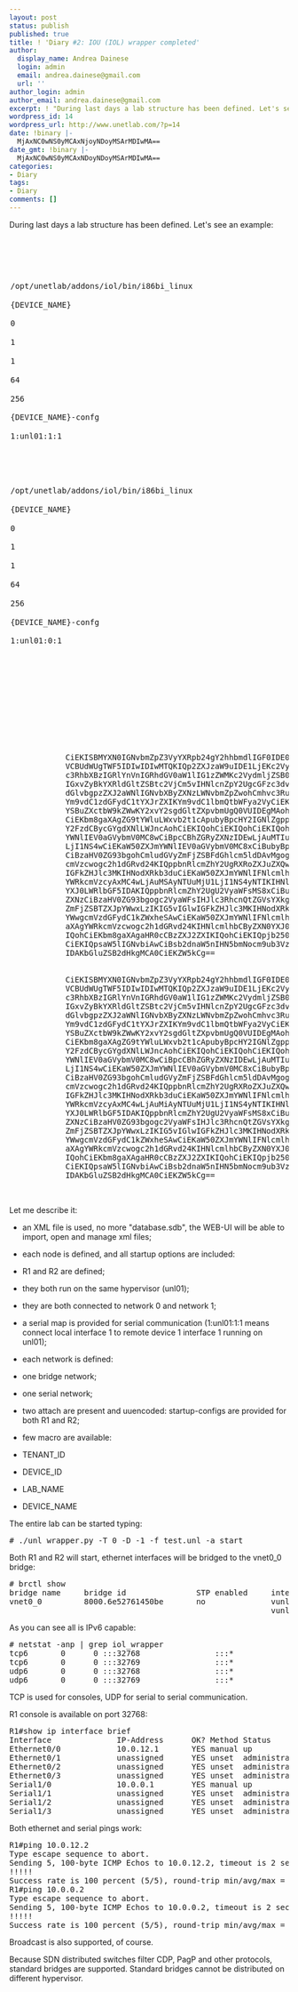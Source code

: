 ```yaml
---
layout: post
status: publish
published: true
title: ! 'Diary #2: IOU (IOL) wrapper completed'
author:
  display_name: Andrea Dainese
  login: admin
  email: andrea.dainese@gmail.com
  url: ''
author_login: admin
author_email: andrea.dainese@gmail.com
excerpt: ! "During last days a lab structure has been defined. Let's see an example:\r\n\r\n"
wordpress_id: 14
wordpress_url: http://www.unetlab.com/?p=14
date: !binary |-
  MjAxNC0wNS0yMCAxNjoyNDoyMSArMDIwMA==
date_gmt: !binary |-
  MjAxNC0wNS0yMCAxNDoyNDoyMSArMDIwMA==
categories:
- Diary
tags:
- Diary
comments: []
---
```


During last days a lab structure has been defined. Let's see an example:

<a id="more"></a><a id="more-14"></a>
<pre><?xml version="1.0" encoding="UTF-8" standalone="yes"?>
<lab id="21347b51-b7a4-4496-8feb-8eda0c708660" name="TestLab" version="1" editable='true' restricted='false' author="Andrea Dainese">
    <topology>
        <nodes>
            <node id="0" name="R1" type="IOL" subtype="" hypervisor="unl01">
<option name="-F">/opt/unetlab/addons/iol/bin/i86bi_linux</option>
<option name="-t">{DEVICE_NAME}</option>
<option name="-d">0</option>
<option name="-e">1</option>
<option name="-s">1</option>
<option name="-n">64</option>
<option name="-r">256</option>
<option name="-c">{DEVICE_NAME}-confg</option>
<option name="-m">1:unl01:1:1</option>
                <interface id="0" network="0"/>
                <interface id="1" network="1"/>
            </node>
            <node id="1" name="R2" type="IOL" subtype="" hypervisor="unl01">
<option name="-F">/opt/unetlab/addons/iol/bin/i86bi_linux</option>
<option name="-t">{DEVICE_NAME}</option>
<option name="-d">0</option>
<option name="-e">1</option>
<option name="-s">1</option>
<option name="-n">64</option>
<option name="-r">256</option>
<option name="-c">{DEVICE_NAME}-confg</option>
<option name="-m">1:unl01:0:1</option>
                <interface id="0" network="0"/>
                <interface id="1" network="1"/>
            </node>
        </nodes>
        <networks>
            <network id="0" name="LAN" type="bridge"/>
            <network id="2" name="Serial" type="serial"/>
        </networks>
    </topology>
    <attach>
        <file name="/opt/unetlab/tmp/{TENANT_ID}/{LAB_NAME}/{DEVICE_ID}/R1-confg">
            CiEKISBMYXN0IGNvbmZpZ3VyYXRpb24gY2hhbmdlIGF0IDE0OjQ5OjUxIENF
            VCBUdWUgTWF5IDIwIDIwMTQKIQp2ZXJzaW9uIDE1LjEKc2VydmljZSB0aW1l
            c3RhbXBzIGRlYnVnIGRhdGV0aW1lIG1zZWMKc2VydmljZSB0aW1lc3RhbXBz
            IGxvZyBkYXRldGltZSBtc2VjCm5vIHNlcnZpY2UgcGFzc3dvcmQtZW5jcnlw
            dGlvbgpzZXJ2aWNlIGNvbXByZXNzLWNvbmZpZwohCmhvc3RuYW1lIFIxCiEK
            Ym9vdC1zdGFydC1tYXJrZXIKYm9vdC1lbmQtbWFya2VyCiEKIQohCm5vIGFh
            YSBuZXctbW9kZWwKY2xvY2sgdGltZXpvbmUgQ0VUIDEgMAohCmlwIGNlZgoh
            CiEKbm8gaXAgZG9tYWluLWxvb2t1cApubyBpcHY2IGNlZgppcHY2IG11bHRp
            Y2FzdCBycGYgdXNlLWJncAohCiEKIQohCiEKIQohCiEKIQohCiEKaW50ZXJm
            YWNlIEV0aGVybmV0MC8wCiBpcCBhZGRyZXNzIDEwLjAuMTIuMSAyNTUuMjU1
            LjI1NS4wCiEKaW50ZXJmYWNlIEV0aGVybmV0MC8xCiBubyBpcCBhZGRyZXNz
            CiBzaHV0ZG93bgohCmludGVyZmFjZSBFdGhlcm5ldDAvMgogbm8gaXAgYWRk
            cmVzcwogc2h1dGRvd24KIQppbnRlcmZhY2UgRXRoZXJuZXQwLzMKIG5vIGlw
            IGFkZHJlc3MKIHNodXRkb3duCiEKaW50ZXJmYWNlIFNlcmlhbDEvMAogaXAg
            YWRkcmVzcyAxMC4wLjAuMSAyNTUuMjU1LjI1NS4yNTIKIHNlcmlhbCByZXN0
            YXJ0LWRlbGF5IDAKIQppbnRlcmZhY2UgU2VyaWFsMS8xCiBubyBpcCBhZGRy
            ZXNzCiBzaHV0ZG93bgogc2VyaWFsIHJlc3RhcnQtZGVsYXkgMAohCmludGVy
            ZmFjZSBTZXJpYWwxLzIKIG5vIGlwIGFkZHJlc3MKIHNodXRkb3duCiBzZXJp
            YWwgcmVzdGFydC1kZWxheSAwCiEKaW50ZXJmYWNlIFNlcmlhbDEvMwogbm8g
            aXAgYWRkcmVzcwogc2h1dGRvd24KIHNlcmlhbCByZXN0YXJ0LWRlbGF5IDAK
            IQohCiEKbm8gaXAgaHR0cCBzZXJ2ZXIKIQohCiEKIQpjb250cm9sLXBsYW5l
            CiEKIQpsaW5lIGNvbiAwCiBsb2dnaW5nIHN5bmNocm9ub3VzCmxpbmUgYXV4
            IDAKbGluZSB2dHkgMCA0CiEKZW5kCg==
        </file>
        <file name="/opt/unetlab/tmp/{TENANT_ID}/{LAB_NAME}/{DEVICE_ID}/R2-confg">
            CiEKISBMYXN0IGNvbmZpZ3VyYXRpb24gY2hhbmdlIGF0IDE0OjUwOjE1IENF
            VCBUdWUgTWF5IDIwIDIwMTQKIQp2ZXJzaW9uIDE1LjEKc2VydmljZSB0aW1l
            c3RhbXBzIGRlYnVnIGRhdGV0aW1lIG1zZWMKc2VydmljZSB0aW1lc3RhbXBz
            IGxvZyBkYXRldGltZSBtc2VjCm5vIHNlcnZpY2UgcGFzc3dvcmQtZW5jcnlw
            dGlvbgpzZXJ2aWNlIGNvbXByZXNzLWNvbmZpZwohCmhvc3RuYW1lIFIyCiEK
            Ym9vdC1zdGFydC1tYXJrZXIKYm9vdC1lbmQtbWFya2VyCiEKIQohCm5vIGFh
            YSBuZXctbW9kZWwKY2xvY2sgdGltZXpvbmUgQ0VUIDEgMAohCmlwIGNlZgoh
            CiEKbm8gaXAgZG9tYWluLWxvb2t1cApubyBpcHY2IGNlZgppcHY2IG11bHRp
            Y2FzdCBycGYgdXNlLWJncAohCiEKIQohCiEKIQohCiEKIQohCiEKaW50ZXJm
            YWNlIEV0aGVybmV0MC8wCiBpcCBhZGRyZXNzIDEwLjAuMTIuMiAyNTUuMjU1
            LjI1NS4wCiEKaW50ZXJmYWNlIEV0aGVybmV0MC8xCiBubyBpcCBhZGRyZXNz
            CiBzaHV0ZG93bgohCmludGVyZmFjZSBFdGhlcm5ldDAvMgogbm8gaXAgYWRk
            cmVzcwogc2h1dGRvd24KIQppbnRlcmZhY2UgRXRoZXJuZXQwLzMKIG5vIGlw
            IGFkZHJlc3MKIHNodXRkb3duCiEKaW50ZXJmYWNlIFNlcmlhbDEvMAogaXAg
            YWRkcmVzcyAxMC4wLjAuMiAyNTUuMjU1LjI1NS4yNTIKIHNlcmlhbCByZXN0
            YXJ0LWRlbGF5IDAKIQppbnRlcmZhY2UgU2VyaWFsMS8xCiBubyBpcCBhZGRy
            ZXNzCiBzaHV0ZG93bgogc2VyaWFsIHJlc3RhcnQtZGVsYXkgMAohCmludGVy
            ZmFjZSBTZXJpYWwxLzIKIG5vIGlwIGFkZHJlc3MKIHNodXRkb3duCiBzZXJp
            YWwgcmVzdGFydC1kZWxheSAwCiEKaW50ZXJmYWNlIFNlcmlhbDEvMwogbm8g
            aXAgYWRkcmVzcwogc2h1dGRvd24KIHNlcmlhbCByZXN0YXJ0LWRlbGF5IDAK
            IQohCiEKbm8gaXAgaHR0cCBzZXJ2ZXIKIQohCiEKIQpjb250cm9sLXBsYW5l
            CiEKIQpsaW5lIGNvbiAwCiBsb2dnaW5nIHN5bmNocm9ub3VzCmxpbmUgYXV4
            IDAKbGluZSB2dHkgMCA0CiEKZW5kCg==
        </file>
    </attach>
</lab></pre>
Let me describe it:

* an XML file is used, no more "database.sdb", the WEB-UI will be able to import, open and manage xml files;
* each node is defined, and all startup options are included:

* R1 and R2 are defined;
* they both run on the same hypervisor (unl01);
* they are both connected to network 0 and network 1;
* a serial map is provided for serial communication (1:unl01:1:1 means connect local interface 1 to remote device 1 interface 1 running on unl01);


* each network is defined:

* one bridge network;
* one serial network;


* two attach are present and uuencoded: startup-configs are provided for both R1 and R2;
* few macro are available:

* TENANT_ID
* DEVICE_ID
* LAB_NAME
* DEVICE_NAME



The entire lab can be started typing:
<pre># ./unl_wrapper.py -T 0 -D -1 -f test.unl -a start</pre>
Both R1 and R2 will start, ethernet interfaces will be bridged to the vnet0_0 bridge:
<pre># brctl show
bridge name     bridge id               STP enabled     interfaces
vnet0_0         8000.6e52761450be       no              vunl0_0_0
                                                        vunl0_1_0</pre>
As you can see all is IPv6 capable:
<pre># netstat -anp | grep iol_wrapper
tcp6       0      0 :::32768                :::*                    LISTEN      6172/iol_wrapper
tcp6       0      0 :::32769                :::*                    LISTEN      6271/iol_wrapper
udp6       0      0 :::32768                :::*                                6172/iol_wrapper
udp6       0      0 :::32769                :::*                                6271/iol_wrapper</pre>
TCP is used for consoles, UDP for serial to serial communication.

R1 console is available on port 32768:
<pre>R1#show ip interface brief
Interface              IP-Address      OK? Method Status                Protocol
Ethernet0/0            10.0.12.1       YES manual up                    up
Ethernet0/1            unassigned      YES unset  administratively down down
Ethernet0/2            unassigned      YES unset  administratively down down
Ethernet0/3            unassigned      YES unset  administratively down down
Serial1/0              10.0.0.1        YES manual up                    up
Serial1/1              unassigned      YES unset  administratively down down
Serial1/2              unassigned      YES unset  administratively down down
Serial1/3              unassigned      YES unset  administratively down down</pre>
Both ethernet and serial pings work:
<pre>R1#ping 10.0.12.2
Type escape sequence to abort.
Sending 5, 100-byte ICMP Echos to 10.0.12.2, timeout is 2 seconds:
!!!!!
Success rate is 100 percent (5/5), round-trip min/avg/max = 5/8/18 ms
R1#ping 10.0.0.2
Type escape sequence to abort.
Sending 5, 100-byte ICMP Echos to 10.0.0.2, timeout is 2 seconds:
!!!!!
Success rate is 100 percent (5/5), round-trip min/avg/max = 19/24/29 ms</pre>
Broadcast is also supported, of course.

Because SDN distributed switches filter CDP, PagP and other protocols, standard bridges are supported. Standard bridges cannot be distributed on different hypervisor.
